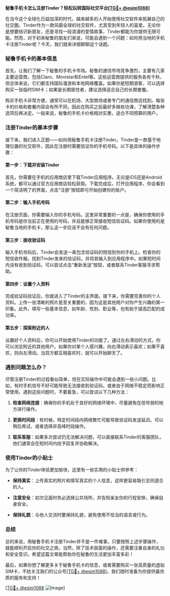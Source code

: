 **秘鲁手机卡怎么注册Tinder？轻松玩转国际社交平台[[TG💪+ @esim1088](https://t.me/s/esim1088)]**

在当今这个全球化日益加深的时代，越来越多的人开始使用社交软件来拓展自己的社交圈。Tinder作为一款风靡全球的社交软件，尤其受到年轻人的喜爱。无论你是想要结识新朋友，还是寻找一段浪漫的爱情故事，Tinder都能为你提供无限可能。然而，对于初来秘鲁的朋友们来说，可能会遇到一个问题：如何用当地的手机卡注册Tinder呢？今天，我们就来详细聊聊这个话题。

### 秘鲁手机卡的基本信息

首先，让我们了解一下秘鲁的手机卡市场。秘鲁的通信市场竞争激烈，主要有几家主要运营商，包括Claro、Movistar和Entel等。这些运营商提供的服务各有千秋，但总体来说，它们都支持国际漫游和本地网络覆盖。如果你是短期游客，可以选择购买一张临时SIM卡；如果是长期居住者，建议选择适合自己的长期套餐。

购买手机卡非常方便，通常可以在机场、大型商场或者专门的通信商店找到。每张卡的价格和套餐内容会有所不同，因此在购买之前最好多做些功课，了解清楚各种选项后再决定。一般来说，秘鲁的手机卡价格相对实惠，适合不同预算的用户。

### 注册Tinder的基本步骤

接下来，我们进入正题——如何用秘鲁手机卡注册Tinder。Tinder是一款基于地理位置的社交软件，因此在注册时需要验证你的手机号码。以下是具体的操作步骤：

#### 第一步：下载并安装Tinder

首先，你需要在手机的应用商店里下载Tinder应用程序。无论是iOS还是Android系统，都可以通过官方应用商店轻松获取。下载完成后，打开应用程序，你会看到一个简洁明了的界面，点击“注册”按钮即可开始创建你的账户。

#### 第二步：输入手机号码

在注册页面，你需要输入你的手机号码。这里非常重要的一点是，确保你使用的手机号码是你当前正在使用的号码，并且能够正常接收短信验证码。如果你使用的是秘鲁当地的手机卡，那么这一步应该不会有任何问题。

#### 第三步：接收验证码

输入手机号码后，Tinder会发送一条包含验证码的短信到你的手机上。检查你的短信收件箱，找到Tinder发来的验证码，并将其输入到应用程序中。如果短时间内没有收到验证码，可以尝试点击“重新发送”按钮，或者联系Tinder客服寻求帮助。

#### 第四步：设置个人资料

完成验证码验证后，你就进入了Tinder的主界面。接下来，你需要完善你的个人资料。上传一张清晰的照片是至关重要的，因为这是其他用户对你产生兴趣的第一印象。此外，填写一些基本信息，如年龄、性别、职业等，也有助于提高匹配的成功率。

#### 第五步：探索附近的人

设置好个人资料后，你可以开始使用Tinder的功能了。通过左右滑动的方式，你可以浏览附近的其他用户。如果你对某个人感兴趣，向右滑动表示喜欢；如果不喜欢，则向左滑动。当双方都互相喜欢时，就可以开始聊天了。

### 遇到问题怎么办？

尽管注册Tinder的过程看似简单，但在实际操作中可能会遇到一些小问题。比如，有时手机信号不好可能导致无法接收到验证码，或者由于网络不稳定而影响正常使用。遇到这些问题时，不要着急，可以尝试以下几种方法：

1. **检查网络连接**：确保你的手机处于良好的网络环境中，尽量避免在信号弱的地方进行操作。
   
2. **更换时间段**：有时候，特定时间段内网络繁忙可能导致验证码发送延迟。可以稍后再试，或者选择非高峰时段操作。

3. **联系客服**：如果多次尝试仍无法解决问题，可以直接联系Tinder的客服团队，他们通常会在短时间内给予回复并协助解决。

### 使用Tinder的小贴士

为了让你的Tinder体验更加愉快，这里有一些实用的小贴士供参考：

- **保持真实**：上传真实的照片和填写真实的个人信息，这样更容易吸引志同道合的人。
  
- **注意安全**：初次见面时务必选择公共场所，并告知亲友你的行程安排，确保自身安全。

- **保持礼貌**：与他人交流时要保持礼貌，避免使用不恰当的语言或行为。

### 总结

总的来说，用秘鲁手机卡注册Tinder并不是一件难事。只要按照上述步骤操作，就能顺利开启你的社交之旅。当然，除了技术层面的操作，还需要注重自身的礼仪和安全意识。希望这篇文章能帮助你在秘鲁的生活更加丰富多彩！

最后，如果你想了解更多关于秘鲁手机卡的信息，或者需要购买一张高质量的虚拟SIM卡，不妨关注我们的公众号[[TG💪+ @esim1088](https://t.me/s/esim1088)]。我们随时准备为你提供最优质的服务和支持！

[[TG💪+ @esim1088](https://t.me/s/esim1088) ![Image](https://i.postimg.cc/4NQfJmqS/Snipaste-2025-05-13-00-14-12.png)]